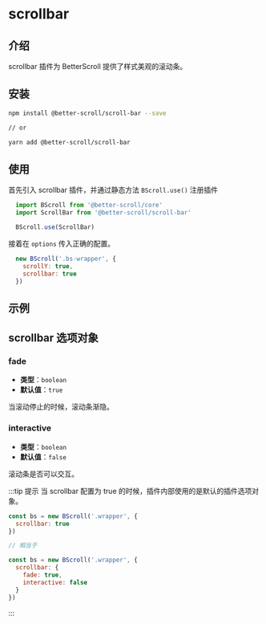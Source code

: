 # scrollbar

## 介绍

  scrollbar 插件为 BetterScroll 提供了样式美观的滚动条。

## 安装

```bash
npm install @better-scroll/scroll-bar --save

// or

yarn add @better-scroll/scroll-bar
```

## 使用

首先引入 scrollbar 插件，并通过静态方法 `BScroll.use()` 注册插件

```js
  import BScroll from '@better-scroll/core'
  import ScrollBar from '@better-scroll/scroll-bar'

  BScroll.use(ScrollBar)
```

接着在 `options` 传入正确的配置。

```js
  new BScroll('.bs-wrapper', {
    scrollY: true,
    scrollbar: true
  })
```
## 示例

<demo qrcode-url="scrollbar/default" :render-code="true">
  <template slot="code-template">
    <<< @/examples/vue/components/scrollbar/default.vue?template
  </template>
  <template slot="code-script">
    <<< @/examples/vue/components/scrollbar/default.vue?script
  </template>
  <template slot="code-style">
    <<< @/examples/vue/components/scrollbar/default.vue?style
  </template>
  <scrollbar-default slot="demo"></scrollbar-default>
</demo>

## scrollbar 选项对象

### fade

  - **类型**：`boolean`
  - **默认值**：`true`

  当滚动停止的时候，滚动条渐隐。

### interactive

  - **类型**：`boolean`
  - **默认值**：`false`

  滚动条是否可以交互。

:::tip 提示
当 scrollbar 配置为 true 的时候，插件内部使用的是默认的插件选项对象。

```js
const bs = new BScroll('.wrapper', {
  scrollbar: true
})

// 相当于

const bs = new BScroll('.wrapper', {
  scrollbar: {
    fade: true,
    interactive: false
  }
})
```
:::